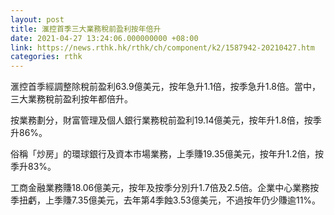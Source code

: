 ```yaml
---
layout: post
title: 滙控首季三大業務稅前盈利按年倍升
date: 2021-04-27 13:24:06.000000000 +08:00
link: https://news.rthk.hk/rthk/ch/component/k2/1587942-20210427.htm
categories: rthk
---
```


滙控首季經調整除稅前盈利63.9億美元，按年急升1.1倍，按季急升1.8倍。當中，三大業務稅前盈利按年都倍升。

按業務劃分，財富管理及個人銀行業務稅前盈利19.14億美元，按年升1.8倍，按季升86%。

俗稱「炒房」的環球銀行及資本市場業務，上季賺19.35億美元，按年升1.2倍，按季升83%。

工商金融業務賺18.06億美元，按年及按季分別升1.7倍及2.5倍。企業中心業務按季扭虧，上季賺7.35億美元，去年第4季蝕3.53億美元，不過按年仍少賺逾11%。
